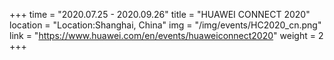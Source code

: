 +++ 
time = "2020.07.25 - 2020.09.26" 
title = "HUAWEI CONNECT 2020" 
location = "Location:Shanghai, China" 
img = "/img/events/HC2020_cn.png" 
link = "https://www.huawei.com/en/events/huaweiconnect2020"
weight = 2
+++
